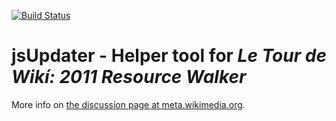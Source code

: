 [![Build Status](https://travis-ci.org/Krinkle/mw-gadget-jsUpdater.svg?branch=master)](https://travis-ci.org/Krinkle/mw-gadget-jsUpdater)

# jsUpdater - Helper tool for _Le Tour de Wikí: 2011 Resource Walker_

More info on [the discussion page at meta.wikimedia.org](https://meta.wikimedia.org/wiki/User_talk:Krinkle/Le_Tour_de_Wik%C3%AD/2011_Resource_Walker/jsUpdater.js).
